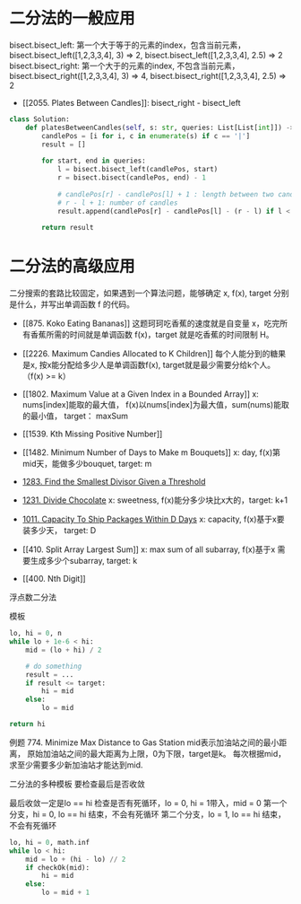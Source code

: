 

# 二分法的一般应用
bisect.bisect_left: 第一个大于等于的元素的index，包含当前元素， bisect.bisect_left([1,2,3,3,4], 3) => 2, bisect.bisect_left([1,2,3,3,4], 2.5) => 2
bisect.bisect_right: 第一个大于的元素的index, 不包含当前元素， bisect.bisect_right([1,2,3,3,4], 3) => 4, bisect.bisect_right([1,2,3,3,4], 2.5) => 2


- [[2055. Plates Between Candles]]: bisect_right - bisect_left
```python
class Solution:
    def platesBetweenCandles(self, s: str, queries: List[List[int]]) -> List[int]:
        candlePos = [i for i, c in enumerate(s) if c == '|']        
        result = []
        
        for start, end in queries:
            l = bisect.bisect_left(candlePos, start)
            r = bisect.bisect(candlePos, end) - 1
            
            # candlePos[r] - candlePos[l] + 1 : length between two candles
            # r - l + 1: number of candles
            result.append(candlePos[r] - candlePos[l] - (r - l) if l < r else 0)
            
        return result

```



# 二分法的高级应用

二分搜索的套路比较固定，如果遇到一个算法问题，能够确定 x, f(x), target 分别是什么，并写出单调函数 f 的代码。


- [[875. Koko Eating Bananas]]
这题珂珂吃香蕉的速度就是自变量 x，吃完所有香蕉所需的时间就是单调函数 f(x)，target 就是吃香蕉的时间限制 H。

- [[2226. Maximum Candies Allocated to K Children]]
每个人能分到的糖果是x, 按x能分配给多少人是单调函数f(x), target就是最少需要分给k个人。（f(x) >= k）

- [[1802. Maximum Value at a Given Index in a Bounded Array]]
x: nums[index]能取的最大值， f(x)以nums[index]为最大值，sum(nums)能取的最小值， target： maxSum


- [[1539. Kth Missing Positive Number]]

- [[1482. Minimum Number of Days to Make m Bouquets]]
x: day, f(x)第mid天，能做多少bouquet, target: m


- [1283. Find the Smallest Divisor Given a Threshold]()

- [1231. Divide Chocolate]()
x: sweetness, f(x)能分多少块比x大的，target: k+1

- [1011. Capacity To Ship Packages Within D Days]()
x: capacity, f(x)基于x要装多少天， target: D


- [[410. Split Array Largest Sum]]
x: max sum of all subarray, f(x)基于x 需要生成多少个subarray, target: k

- [[400. Nth Digit]]

浮点数二分法

模板
```py
lo, hi = 0, n
while lo + 1e-6 < hi:
    mid = (lo + hi) / 2

    # do something
    result = ...
    if result <= target:
        hi = mid
    else:
        lo = mid

return hi
```

例题
774. Minimize Max Distance to Gas Station
mid表示加油站之间的最小距离， 原始加油站之间的最大距离为上限，0为下限，target是k。 每次根据mid，求至少需要多少新加油站才能达到mid.



二分法的多种模板
要检查最后是否收敛

最后收敛一定是lo == hi
检查是否有死循环，lo = 0, hi = 1带入，mid = 0
第一个分支，hi = 0, lo == hi 结束，不会有死循环
第二个分支，lo = 1, lo == hi 结束，不会有死循环
```py
lo, hi = 0, math.inf
while lo < hi:
    mid = lo + (hi - lo) // 2
    if checkOk(mid):
        hi = mid
    else:
        lo = mid + 1
```



